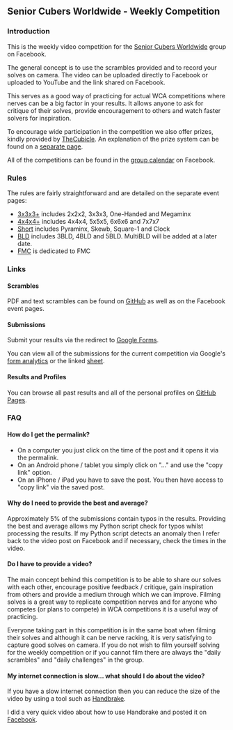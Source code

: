 ## Senior Cubers Worldwide - Weekly Competition

### Introduction

This is the weekly video competition for the [Senior Cubers Worldwide](https://www.facebook.com/groups/1604105099735401/?ref=bookmarks) group on Facebook.

The general concept is to use the scrambles provided and to record your solves on camera. The video can be uploaded directly to Facebook or uploaded to YouTube and the link shared on Facebook.

This serves as a good way of practicing for actual WCA competitions where nerves can be a big factor in your results. It allows anyone to ask for critique of their solves, provide encouragement to others and watch faster solvers for inspiration.

To encourage wide participation in the competition we also offer prizes, kindly provided by [TheCubicle](https://www.thecubicle.com/). An explanation of the prize system can be found on a [separate page](prizes.md).

All of the competitions can be found in the [group calendar](https://www.facebook.com/groups/1604105099735401/events/?source=4&action_history=null&filter=calendar) on Facebook.



### Rules

The rules are fairly straightforward and are detailed on the separate event pages:

- [3x3x3+](readme/3x3x3+.md) includes 2x2x2, 3x3x3, One-Handed and Megaminx
- [4x4x4+](readme/4x4x4+.md) includes 4x4x4, 5x5x5, 6x6x6 and 7x7x7
- [Short](readme/Short.md) includes Pyraminx, Skewb, Square-1 and Clock
- [BLD](readme/BLD.md) includes 3BLD, 4BLD and 5BLD. MultiBLD will be added at a later date.
- [FMC](readme/FMC.md) is dedicated to FMC



### Links

#### Scrambles

PDF and text scrambles can be found on [GitHub](https://github.com/Logiqx/scw-comp/tree/master/docs) as well as on the Facebook event pages.

#### Submissions

Submit your results via the redirect to [Google Forms](submit.html).

You can view all of the submissions for the current competition via Google's [form analytics](analytics.html) or the linked [sheet](responses.html).

#### Results and Profiles

You can browse all past results and all of the personal profiles on [GitHub Pages](results/README.md).



### FAQ

#### How do I get the permalink?

- On a computer you just click on the time of the post and it opens it via the permalink.
- On an Android phone / tablet you simply click on "..." and use the "copy link" option.
- On an iPhone / iPad you have to save the post. You then have access to "copy link" via the saved post.

#### Why do I need to provide the best and average?

Approximately 5% of the submissions contain typos in the results. Providing the best and average allows my Python script check for typos whilst processing the results. If my Python script detects an anomaly then I refer back to the video post on Facebook and if necessary, check the times in the video.

#### Do I have to provide a video?

The main concept behind this competition is to be able to share our solves with each other, encourage positive feedback / critique, gain inspiration from others and provide a medium through which we can improve. Filming solves is a great way to replicate competition nerves and for anyone who competes (or plans to compete) in WCA competitions it is a useful way of practicing.

Everyone taking part in this competition is in the same boat when filming their solves and although it can be nerve racking, it is very satisfying to capture good solves on camera. If you do not wish to film yourself solving for the weekly competition or if you cannot film there are always the "daily scrambles" and "daily challenges" in the group.

#### My internet connection is slow... what should I do about the video?

If you have a slow internet connection then you can reduce the size of the video by using a tool such as [Handbrake](https://handbrake.fr/).

I did a very quick video about how to use Handbrake and posted it on [Facebook](https://www.facebook.com/groups/1604105099735401/permalink/2168677073278198/).



<!-- Global site tag (gtag.js) - Google Analytics -->

<script async src="https://www.googletagmanager.com/gtag/js?id=UA-86348435-3"></script>
<script>window.dataLayer = window.dataLayer || []; function gtag() {dataLayer.push(arguments);} gtag('js', new Date()); gtag('config', 'UA-86348435-3');</script>
